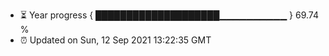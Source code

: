 - ⏳ Year progress { ████████████████████▁▁▁▁▁▁▁▁▁▁ } 69.74 %
- ⏰ Updated on Sun, 12 Sep 2021 13:22:35 GMT

